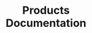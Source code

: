 ---
title: "Products <br> Documentation"
description: ""
image: "images/product-documentation.jpg"
keywords: [""]
draft: false
layout: "products-documentation"

products:
  - image: "images/prouduct-documentation/rte-1.jpg"
    content: |
      ## RTE
      {.h3}

      **Remote testing environment** is a hat designed for Orange Pi Zero board which runs specially crafted Linux distribution using the Yocto Project.

      We developed **rte** to enable programmers from around the world in low level firmware development without hassle of heavy [KVM switch](https://en.wikipedia.org/wiki/KVM_switch) interface.

      In result we have tool which makes easier work with firmware debugging tasks.

      [Datasheet v1.1.0](https://cloud.3mdeb.com/index.php/s/HArgg8jrDmASWGp)

      [Datasheet v1.0.0](https://cloud.3mdeb.com/index.php/s/NQCAHopjSpMGT9z)

      [Schematics](https://github.com/3mdeb/rte-schematics/blob/master/rte.pdf)

      [Protectli Flashing Manual](https://cloud.3mdeb.com/index.php/s/NQCAHopjSpMGT9z)

  - image: "images/open-source-hardware/tpm-2.png"
    content: |
      ## TPM2
      {.h3}

      **TPM2** is a **Trusted Platform Module** for securing hardware through integrated cryptographic keys. This product has achieved CC EAL4+ certification and serves as a basis for other TPM products and firmware upgrades.

      [Datasheet](https://www.infineon.com/dgdl/Infineon-data-sheet-SLB9665_2.0_Rev1.2-DS-v01_02-EN.pdf?fileId=5546d462689a790c016929d1d3054feb)

  - image: "images/prouduct-documentation/muxpi-open-hardware-device.png"
    content: |
      ## muxPi
      {.h3}

      **MuxPi** is an open-hardware and open-software small board designed to aid remote automation testing. It features remote validation of the connected platform at the same time reducing necessary external connections to a minimum.

      [Datasheet](https://cloud.3mdeb.com/index.php/s/QgqnFLnm2XKy2yw)    

  - image: "images/open-source-hardware/OpenVizsla-usb2.0-analyzer.png"
    content: |
      ## OpenVizsla
      {.h3}

      **OpenVizsla** is an Open Hardware FPGA-based USB analyzer. It can be used for developing USB hardware and drivers or reverse engineering projects.

      One of the useful application of **OpenVizsla** is a collection of bursty data that is possible by special buffer memory.

      [Datasheet](https://cloud.3mdeb.com/index.php/s/jj2r8kwBYsNBgEW)

      [Schematics](http://openvizsla.org/images/ov_3.2_design.pdf)

  - image: "images/prouduct-documentation/vitrobian-crystal.jpg"
    content: |
      ## Vitrobian Crystal
      {.h3}

      The **Vitrobian Crystal** is a crypto-secure gateway for AWS IoT. It features multiple network connectivity options and communication interfaces. The gateway can be used as a standalone media center.

      [Datasheet](http://download.vitro.io/vitrobian_crystal_datasheet_181126H.pdf)
---